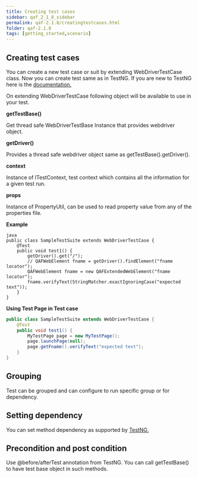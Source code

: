 ```yaml
---
title: Creating test cases
sidebar: qaf_2_1_8_sidebar
permalink: qaf-2.1.8/creatingtestcases.html
folder: qaf-2.1.8
tags: [getting_started,scenario]
---
```


## Creating test cases
You can create a new test case or suit by extending WebDriverTestCase class. Now you can create test same as in TestNG. If you are new to TestNG here is the [documentation.](http://testng.org/doc/documentation-main.html/) 

On extending WebDriverTestCase following object will be available to use in your test.

**getTestBase()**

Get thread safe WebDriverTestBase Instance that provides webdriver object.

**getDriver()**

Provides a thread safe webdriver object same as getTestBase().getDriver().

**context**

Instance of ITestContext, test context which contains all the information for a given test run.

**props**

Instance of PropertyUtil, can be used to read property value from any of the properties file.

**Example**

```
java
public class SampleTestSuite extends WebDriverTestCase {
    @Test
    public void test1() {
        getDriver().get("/");
        // QAFWebElement fname = getDriver().findElement("fname locator");
        QAFWebElement fname = new QAFExtendedWebElement("fname locator");
        fname.verifyText(StringMatcher.exactIgnoringCase("expected text"));
    }
}
```
**Using Test Page in Test case**

```java
public class SampleTestSuite extends WebDriverTestCase {
    @Test
    public void test1() {
        MyTestPage page = new MyTestPage();
        page.launchPage(null);
        page.getFname().verifyText("expected text");
    }
}
```

## Grouping

Test can be grouped and can configure to run specific group or for dependency.

## Setting dependency

You can set method dependency as supported by [TestNG.](http://testng.org/doc/documentation-main.html#dependent-methods)

## Precondition and post condition

Use @before/afterTest annotation from TestNG. You can call getTestBase() to have test base object in such methods.

